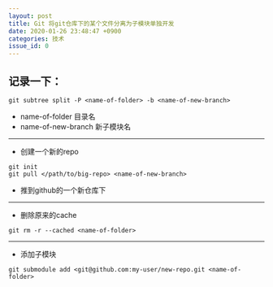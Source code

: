 ```yaml
---
layout: post
title: Git 将git仓库下的某个文件分离为子模块单独开发
date: 2020-01-26 23:48:47 +0900
categories: 技术
issue_id: 0
--- 
```

记录一下：
- 
```
git subtree split -P <name-of-folder> -b <name-of-new-branch> 
```
  - name-of-folder 目录名
  - name-of-new-branch 新子模块名
---

- 创建一个新的repo
```
git init
git pull </path/to/big-repo> <name-of-new-branch>
```
- 推到github的一个新仓库下
---
- 删除原来的cache
```
git rm -r --cached <name-of-folder>
```
---
- 添加子模块
```
git submodule add <git@github.com:my-user/new-repo.git <name-of-folder>
```



